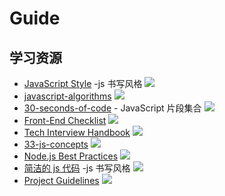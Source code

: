 # Guide

## 学习资源

- [JavaScript Style](https://github.com/airbnb/javascript) -js 书写风格 <img src="https://img.shields.io/github/stars/airbnb/javascript.svg?style=social">
- [javascript-algorithms](https://github.com/trekhleb/javascript-algorithms) <img src="https://img.shields.io/github/stars/trekhleb/javascript-algorithms.svg?style=social">
- [30-seconds-of-code](https://30secondsofcode.org/) - JavaScript 片段集合 <img src="https://img.shields.io/github/stars/30-seconds/30-seconds-of-code.svg?style=social">
- [Front-End Checklist](https://github.com/thedaviddias/Front-End-Checklist) <img src="https://img.shields.io/github/stars/thedaviddias/Front-End-Checklist.svg?style=social">
- [Tech Interview Handbook](https://github.com/yangshun/tech-interview-handbook) <img src="https://img.shields.io/github/stars/yangshun/tech-interview-handbook.svg?style=social">
- [33-js-concepts](https://github.com/leonardomso/33-js-concepts) <img src="https://img.shields.io/github/stars/leonardomso/33-js-concepts.svg?style=social">
- [Node.js Best Practices](https://github.com/i0natan/nodebestpractices) <img src="https://img.shields.io/github/stars/i0natan/nodebestpractices.svg?style=social">
- [简洁的 js 代码](https://github.com/ryanmcdermott/clean-code-javascript) -js 书写风格 <img src="https://img.shields.io/github/stars/ryanmcdermott/clean-code-javascript.svg?style=social">
- [Project Guidelines](https://github.com/elsewhencode/project-guidelines) <img src="https://img.shields.io/github/stars/elsewhencode/project-guidelines.svg?style=social">
